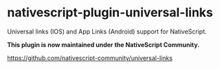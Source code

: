 # nativescript-plugin-universal-links
Universal links (IOS) and App Links (Android) support for NativeScript.

**This plugin is now maintained under the NativeScript Community.**

https://github.com/nativescript-community/universal-links
